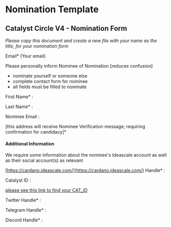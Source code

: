 # Nomination Template

## Catalyst Circle V4 - Nomination Form

_Please copy this document and create a new file with your name as the title, for your nomination form_

Email\* (Your email)

Please personally inform Nominee of Nomination \[reduces confusion]

* nominate yourself or someone else
* complete contact form for nominee
* all fields must be filled to nominate

First Name\* :

Last Name\* :

Nominee Email :&#x20;

\[this address will receive Nominee Verification message; requiring confirmation for candidacy]\*

#### Additional Information

We require some information about the nominee's Ideascale account as well as their social account(s) as relevant

[https://cardano.ideascale.com/](https://cardano.ideascale.com/) Handle\* :

Catalyst ID :&#x20;

[please see this link to find your CAT\_ID](https://dagwelldev.com/cat\_id/)

Twitter Handle\* :

Telegram Handle\* :

Discord Handle\* :
